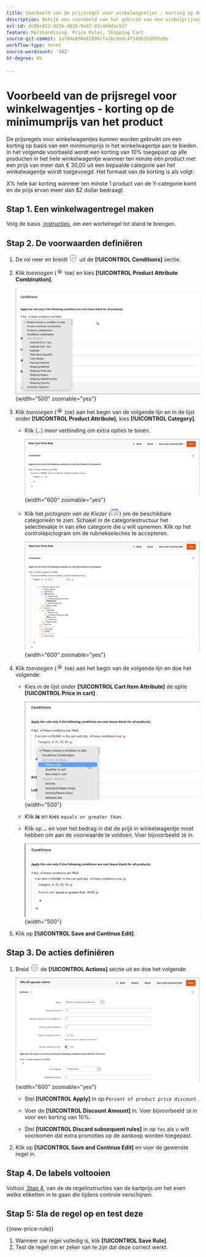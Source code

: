 ```yaml
---
title: Voorbeeld van de prijsregel voor winkelwagentjes - korting op de minimumprijs van het product
description: Bekijk een voorbeeld van het gebruik van een winkelprijsegel om een korting aan te bieden met een minimale productprijs.
exl-id: dc06cd12-d23b-4836-9ad2-93ca60dac927
feature: Merchandising, Price Rules, Shopping Cart
source-git-commit: 1a784e894e02090cfa3bc9edc47149b35d935e8e
workflow-type: tm+mt
source-wordcount: '382'
ht-degree: 0%

---
```


# Voorbeeld van de prijsregel voor winkelwagentjes - korting op de minimumprijs van het product

De prijsregels voor winkelwagentjes kunnen worden gebruikt om een korting op basis van een minimumprijs in het winkelwagentje aan te bieden. In het volgende voorbeeld wordt een korting van 10% toegepast op alle producten in het hele winkelwagentje wanneer ten minste één product met een prijs van meer dan € 30,00 uit een bepaalde categorie aan het winkelwagentje wordt toegevoegd. Het formaat van de korting is als volgt:

X% hele kar korting wanneer ten minste 1 product van de Y-categorie komt en de prijs ervan meer dan $Z dollar bedraagt.

## Stap 1. Een winkelwagentregel maken

Volg de basis [&#x200B; instructies &#x200B;](price-rules-cart.md) om een wortelregel tot stand te brengen.

## Stap 2. De voorwaarden definiëren

1. De rol neer en breidt ![&#x200B; selecteur van de Uitbreiding &#x200B;](../assets/icon-display-expand.png) uit de **[!UICONTROL Conditions]** sectie.

1. Klik _toevoegen_ (![&#x200B; voeg pictogram &#x200B;](../assets/icon-add-green-circle.png) toe) en kies **[!UICONTROL Product Attribute Combination]**.

   ![&#x200B; de voorwaarde van de prijsregel van de Kar - de combinatie van productattributen &#x200B;](./assets/condition1.png){width="500" zoomable="yes"}

1. Klik _toevoegen_ (![&#x200B; voeg pictogram &#x200B;](../assets/icon-add-green-circle.png) toe) aan het begin van de volgende lijn en in de lijst onder **[!UICONTROL Product Attribute]**, kies **[!UICONTROL Category]**.

   - Klik (**..**) _meer_ verbinding om extra opties te tonen.

     ![&#x200B; voorwaarde van de prijsregel van de Kar - categorieopties &#x200B;](./assets/condition3.png){width="600" zoomable="yes"}

   - Klik het _pictogram van de Kiezer_ (![&#x200B; pictogram van de Lijst &#x200B;](../assets/icon-list-chooser.png)) om de beschikbare categorieën te zien. Schakel in de categoriestructuur het selectievakje in van elke categorie die u wilt opnemen. Klik op het controlepictogram om de rubriekselecties te accepteren.

     ![&#x200B; voorwaarde van de prijsregel van de Kar - categorie &#x200B;](./assets/condition4.png){width="600" zoomable="yes"}

1. Klik _toevoegen_ (![&#x200B; voeg pictogram &#x200B;](../assets/icon-add-green-circle.png) toe) aan het begin van de volgende lijn en doe het volgende:

   - Kies in de lijst onder **[!UICONTROL Cart Item Attribute]** de optie **[!UICONTROL Price in cart]** .

     ![&#x200B; de voorwaarde van de prijsregel van de Kar - het attribuut van het wortelpunt &#x200B;](./assets/condition5.png){width="500"}

   - Klik **is** en kies `equals or greater than`.

   - Klik op **..** en voer het bedrag in dat de prijs in winkelwagentje moet hebben om aan de voorwaarde te voldoen. Voer bijvoorbeeld `30` in.

     ![&#x200B; voorwaarde van de prijsregel van de Kar - prijs in kar &#x200B;](./assets/condition6.png){width="500"}

1. Klik op **[!UICONTROL Save and Continue Edit]**.

## Stap 3. De acties definiëren

1. Breid ![&#x200B; selecteur van de Uitbreiding &#x200B;](../assets/icon-display-expand.png) de **[!UICONTROL Actions]** sectie uit en doe het volgende:

   ![&#x200B; de acties van de prijsregel van de Kar &#x200B;](./assets/minimum-discount-actions.png){width="600" zoomable="yes"}

   - Stel **[!UICONTROL Apply]** in op `Percent of product price discount` .

   - Voer de **[!UICONTROL Discount Amount]** in. Voer bijvoorbeeld `10` in voor een korting van 10%.

   - Stel **[!UICONTROL Discard subsequent rules]** in op `Yes` als u wilt voorkomen dat extra promoties op de aankoop worden toegepast.

1. Klik op **[!UICONTROL Save and Continue Edit]** en voer de gewenste regel in.

## Stap 4. De labels voltooien

Voltooi [&#x200B; Stap 4 &#x200B;](price-rules-cart.md) van de de regelinstructies van de kartprijs om het even welke etiketten in te gaan die tijdens controle verschijnen.

## Stap 5: Sla de regel op en test deze

{{new-price-rule}}

1. Wanneer uw regel volledig is, klik **[!UICONTROL Save Rule]**.
1. Test de regel om er zeker van te zijn dat deze correct werkt.
